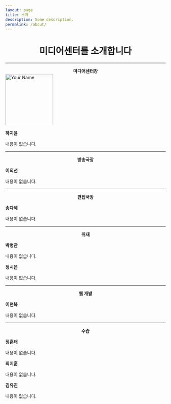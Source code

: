 ```yaml
---
layout: page
title: 소개
description: Some description.
permalink: /about/
---
```

<center><h1><strong>미디어센터를 소개합니다</strong></h1></center>

<hr/>
<center><strong>미디어센터장</strong></center>
<img itemprop="image" class="img-rounded" src="http://res.cloudinary.com/dm7h7e8xj/image/upload/c_fill,h_200,w_200/v1504971955/neo_ruqszk.jpg" alt="Your Name" height="160" width="150" alignment="right">

**하지윤**

내용이 없습니다.
<hr/>
<center><strong>방송국장</strong></center>

**이의선**

내용이 없습니다.
<hr/>
<center><strong>편집국장</strong></center>

**송다혜**

내용이 없습니다.
<hr/>
<center><strong>취재</strong></center>

**박병찬**

내용이 없습니다.

**정시은**

내용이 없습니다.
<hr/>
<center><strong>웹 개발</strong></center> 

**이현복**

내용이 없습니다.
<hr/>
<center><strong>수습</strong></center>

**정훈태**

내용이 없습니다.
 
**최지훈**

내용이 없습니다.
 
**김유진**

내용이 없습니다.
